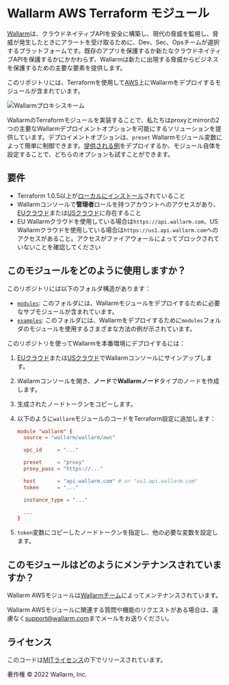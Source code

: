 # Wallarm AWS Terraform モジュール

[Wallarm](https://www.wallarm.com/)は、クラウドネイティブAPIを安全に構築し、現代の脅威を監視し、脅威が発生したときにアラートを受け取るために、Dev、Sec、Opsチームが選択するプラットフォームです。既存のアプリを保護するか新たなクラウドネイティブAPIを保護するかにかかわらず、Wallarmは新たに出現する脅威からビジネスを保護するための主要な要素を提供します。

このリポジトリには、Terraformを使用して[AWS](https://aws.amazon.com/)上にWallarmをデプロイするモジュールが含まれています。

![Wallarmプロキシスキーム](https://github.com/wallarm/terraform-aws-wallarm/blob/main/images/wallarm-as-proxy.png?raw=true)

WallarmのTerraformモジュールを実装することで、私たちはproxyとmirrorの2つの主要なWallarmデプロイメントオプションを可能にするソリューションを提供しています。デプロイメントオプションは、`preset` Wallarmモジュール変数によって簡単に制御できます。[提供される例](https://github.com/wallarm/terraform-aws-wallarm/tree/main/examples)をデプロイするか、モジュール自体を設定することで、どちらのオプションも試すことができます。

## 要件

* Terraform 1.0.5以上が[ローカルにインストール](https://learn.hashicorp.com/tutorials/terraform/install-cli)されていること
* Wallarmコンソールで**管理者**ロールを持つアカウントへのアクセスがあり、[EUクラウド](https://my.wallarm.com/)または[USクラウド](https://us1.my.wallarm.com/)に存在すること
* EU Wallarmクラウドを使用している場合は`https://api.wallarm.com`、US Wallarmクラウドを使用している場合は`https://us1.api.wallarm.com`へのアクセスがあること。アクセスがファイアウォールによってブロックされていないことを確認してください

## このモジュールをどのように使用しますか？

このリポジトリには以下のフォルダ構造があります：

* [`modules`](https://github.com/wallarm/terraform-aws-wallarm/tree/main/modules): このフォルダには、Wallarmモジュールをデプロイするために必要なサブモジュールが含まれています。
* [`examples`](https://github.com/wallarm/terraform-aws-wallarm/tree/main/examples): このフォルダには、Wallarmをデプロイするために`modules`フォルダのモジュールを使用するさまざまな方法の例が示されています。

このリポジトリを使ってWallarmを本番環境にデプロイするには：

1. [EUクラウド](https://my.wallarm.com/signup)または[USクラウド](https://us1.my.wallarm.com/signup)でWallarmコンソールにサインアップします。
1. Wallarmコンソールを開き、**ノード**で**Wallarmノード**タイプのノードを作成します。
1. 生成されたノードトークンをコピーします。
1. 以下のように`wallarm`モジュールのコードをTerraform設定に追加します：

    ```conf
    module "wallarm" {
      source = "wallarm/wallarm/aws"

      vpc_id     = "..."

      preset     = "proxy"
      proxy_pass = "https://..."

      host       = "api.wallarm.com" # or "us1.api.wallarm.com"
      token      = "..."

      instance_type = "..."

      ...
    }
    ```
1. `token`変数にコピーしたノードトークンを指定し、他の必要な変数を設定します。

## このモジュールはどのようにメンテナンスされていますか？

Wallarm AWSモジュールは[Wallarmチーム](https://www.wallarm.com/)によってメンテナンスされています。

Wallarm AWSモジュールに関連する質問や機能のリクエストがある場合は、遠慮なく[support@wallarm.com](mailto:support@wallarm.com?Subject=Terraform%20Module%20Question)までメールをお送りください。

## ライセンス

このコードは[MITライセンス](https://github.com/wallarm/terraform-aws-wallarm/tree/main/LICENSE)の下でリリースされています。

著作権 © 2022 Wallarm, Inc.